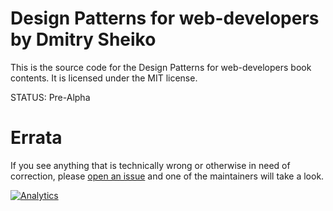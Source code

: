 # Design Patterns for web-developers by Dmitry Sheiko

This is the source code for the Design Patterns for web-developers book contents.  It is licensed under
the MIT license.

STATUS: Pre-Alpha

# Errata

If you see anything that is technically wrong or otherwise in need of
correction, please [open an issue](hhttps://github.com/dsheiko/design-patterns-for-web-developer/issues/new) and one of the maintainers will take a look.

[![Analytics](https://ga-beacon.appspot.com/UA-1150677-13/dsheiko/design-patterns-for-web-developer)](http://githalytics.com/dsheiko/design-patterns-for-web-developer)